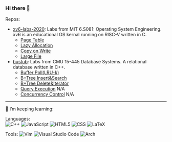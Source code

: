 ### Hi there 👋

Repos:
- [xv6-labs-2020](https://github.com/slk000/xv6-labs-2020): Labs from MIT 6.S081: Operating System Engineering. xv6 is an educational OS kernal running on RISC-V written in C.
  - [Page Table](https://github.com/slk000/xv6-labs-2020/commit/e3df4786f57357a6c4b266ac895284d0c84b3820)
  - [Lazy Allocation](https://github.com/slk000/xv6-labs-2020/commit/2a3d052395ec6585ff7b428dc3a35e6bd9aa493f)
  - [Copy on Write](https://github.com/slk000/xv6-labs-2020/commit/93d1e65bda914931cb1c5ba63d6451c0baa09dc1)
  - [Large File]()
- [bustub](https://git.lo-li.net/rin/bustub/): Labs from CMU 15-445 Database Systems. A relational database written in C++.
  - [Buffer Poll(LRU-k)](https://git.lo-li.net/rin/bustub/commit/3e608e8b409a7e6fe438079f69e4a009f55eef36)
  - [B+Tree Insert&Search](https://git.lo-li.net/rin/bustub/commit/c830f56d501b997fa23e64ee1931d0a38fa8a123)
  - [B+Tree Delete&Iterator](https://git.lo-li.net/rin/bustub/commit/f0d321b1f815a77eee5a51fa18d8b028da1d9eae)
  - [Query Execution]() N/A
  - [Concurrency Control]() N/A
<!--
**slk000/slk000** is a ✨ _special_ ✨ repository because its `README.md` (this file) appears on your GitHub profile.

Here are some ideas to get you started:

- 🔭 I’m currently working on ...
 ...
- 👯 I’m looking to collaborate on ...
- 🤔 I’m looking for help with ...
- 💬 Ask me about ...
- 📫 How to reach me: ...
- 😄 Pronouns: ...
- ⚡ Fun fact: ...
-->
---
🌱 I’m keeping learning:

Languages:	
![C++](https://img.shields.io/badge/c++-%2300599C.svg?style=for-the-badge&logo=c%2B%2B&logoColor=white)
![JavaScript](https://img.shields.io/badge/javascript-%23323330.svg?style=for-the-badge&logo=javascript&logoColor=%23F7DF1E)
![HTML5](https://img.shields.io/badge/html-%23E34F26.svg?style=for-the-badge&logo=html&logoColor=white)
![CSS](https://img.shields.io/badge/css-%231572B6.svg?style=for-the-badge&logo=css&logoColor=white)
![LaTeX](https://img.shields.io/badge/latex-%23008080.svg?style=for-the-badge&logo=latex&logoColor=white)

Tools:
![Vim](https://img.shields.io/badge/VIM-%2311AB00.svg?style=for-the-badge&logo=vim&logoColor=white)
![Visual Studio Code](https://img.shields.io/badge/Visual%20Studio%20Code-0078d7.svg?style=for-the-badge&logo=visual-studio-code&logoColor=white)
![Arch](https://img.shields.io/badge/Arch%20Linux-1793D1?logo=arch-linux&logoColor=fff&style=for-the-badge)
